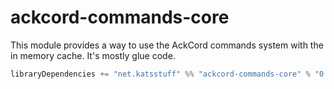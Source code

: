 # ackcord-commands-core
This module provides a way to use the AckCord commands system with the in memory cache. It's mostly glue code.

```scala
libraryDependencies += "net.katsstuff" %% "ackcord-commands-core" % "0.13.0"
```
